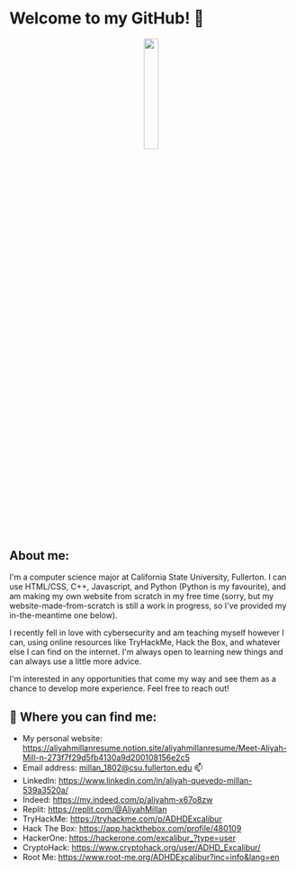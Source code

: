 # Welcome to my GitHub! 👋
<p align = "center">
<img src="https://media.giphy.com/media/077i6AULCXc0FKTj9s/giphy.gif?cid=ecf05e47frtoe2iq2x1yp1k2947424ne5rgci5h7s2zpc83e&rid=giphy.gif&ct=g" width=22.5% height=22.5%>
</p>

## About me:

I'm a computer science major at California State University, Fullerton. I can use HTML/CSS, C++, Javascript, and Python (Python is my favourite), and am making my own website from scratch in my free time (sorry, but my website-made-from-scratch is still a work in progress, so I've provided my in-the-meantime one below).

I recently fell in love with cybersecurity and am teaching myself however I can, using online resources like TryHackMe, Hack the Box, and whatever else I can find on the internet. I'm always open to learning new things and can always use a little more advice.

I'm interested in any opportunities that come my way and see them as a chance to develop more experience. Feel free to reach out!


## 🔗 Where you can find me:
 - My personal website: https://aliyahmillanresume.notion.site/aliyahmillanresume/Meet-Aliyah-Mill-n-273f7f29d5fb4130a9d200108156e2c5
 - Email address: millan_1802@csu.fullerton.edu 📫
 - LinkedIn: https://www.linkedin.com/in/aliyah-quevedo-millan-539a3520a/ 
 - Indeed: https://my.indeed.com/p/aliyahm-x67o8zw
 - Replit: https://replit.com/@AliyahMillan
 - TryHackMe: https://tryhackme.com/p/ADHDExcalibur
 - Hack The Box: https://app.hackthebox.com/profile/480109
 - HackerOne: https://hackerone.com/excalibur_?type=user
 - CryptoHack: https://www.cryptohack.org/user/ADHD_Excalibur/
 - Root Me: https://www.root-me.org/ADHDExcalibur?inc=info&lang=en
 
 
<!--
**AliyahMillan/AliyahMillan** is a ✨ _special_ ✨ repository because its `README.md` (this file) appears on your GitHub profile.

Here are some ideas to get you started:

- 🔭 I’m currently working on ...
- 🌱 I’m currently learning ...
- 👯 I’m looking to collaborate on ...
- 🤔 I’m looking for help with ...
- 💬 Ask me about ...
- 📫 How to reach me: ...
- 😄 Pronouns: ...
- ⚡ Fun fact: ...
-->
